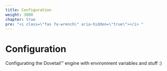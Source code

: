 ```yaml
---
title: Configuration
weight: 3000
chapter: true
pre: "<i class=\"fas fa-wrench\" aria-hidden=\"true\"></i> "
---
```


# Configuration

Configurating the Dovetail™ engine with environment variables and stuff :)